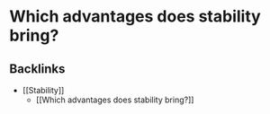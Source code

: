 # Which advantages does stability bring?
## Backlinks
* [[Stability]]
	* [[Which advantages does stability bring?]]

<!-- #p1 -->

<!-- {BearID:0CF5E5AE-3190-4744-A060-3CE966287488-42250-000052AA77C88EF6} -->
